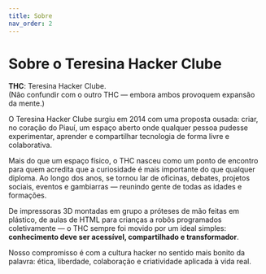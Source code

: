 ```yaml
---
title: Sobre
nav_order: 2
---
```


# Sobre o Teresina Hacker Clube

**THC**: Teresina Hacker Clube.  
(Não confundir com o outro THC — embora ambos provoquem expansão da mente.)

O Teresina Hacker Clube surgiu em 2014 com uma proposta ousada: criar, no coração do Piauí, um espaço aberto onde qualquer pessoa pudesse experimentar, aprender e compartilhar tecnologia de forma livre e colaborativa.

Mais do que um espaço físico, o THC nasceu como um ponto de encontro para quem acredita que a curiosidade é mais importante do que qualquer diploma. Ao longo dos anos, se tornou lar de oficinas, debates, projetos sociais, eventos e gambiarras — reunindo gente de todas as idades e formações.

De impressoras 3D montadas em grupo a próteses de mão feitas em plástico, de aulas de HTML para crianças a robôs programados coletivamente — o THC sempre foi movido por um ideal simples: **conhecimento deve ser acessível, compartilhado e transformador**.

Nosso compromisso é com a cultura hacker no sentido mais bonito da palavra: ética, liberdade, colaboração e criatividade aplicada à vida real.
